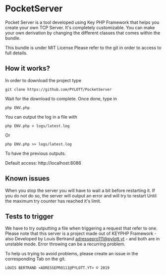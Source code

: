 # PocketServer

Pocket Server is a tool developed using Key PHP Framework that helps you
create your own TCP Server. It's completely customizable. You can make
your own derivation by changing the different classes that comes within the
bundle.

This bundle is under MIT License
Please refer to the git in order to access to full details.

## How it works?

In order to download the project type

```git clone https://github.com/PYLOTT/PocketServer```

Wait for the download to complete.
Once done, type in

```php ENV.php```

You can output the log in a file with

```php ENV.php > logs/latest.log```

Or

```php ENV.php >> logs/latest.log```

To have the previous outputs.

Default access: http://localhost:8086

## Known issues

When you stop the server you will have to wait a bit before restarting it.
If you do not do so, the server will output an error and will try to restart
Until the maximum try counter has reached it's limit.

## Tests to trigger

We have to try outputting a file when triggering a request that refer to one.
Please note that this server is a project made out of KEYPHP Framework - also
Developed by Louis Bertrand <adressepro111@pylott.yt> - and both are in unstable
mode. Error throwing can be a recurring problem.

To help us trying to avoid problems, please create an issue in the corresponding
Tab on the git.

`LOUIS BERTRAND <ADRESSEPRO111@PYLOTT.YT> © 2019`
